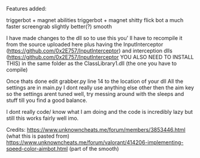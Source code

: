 Features added:

triggerbot + magnet
abilities triggerbot + magnet
shitty flick bot
a much faster screengrab
slightly better(?) smooth

I have made changes to the dll so to use this you' ll have to recompile it from the source uploaded here plus having 
the InputInterceptor (https://github.com/0x2E757/InputInterceptor) and interception dlls (https://github.com/0x2E757/InputInterceptor YOU ALSO NEED TO INSTALL THIS)
in the same folder as the ClassLibrary1.dll (the one you have to compile)

Once thats done edit grabber.py line 14 to the location of your dll
All the settings are in main.py I dont really use anything else other then the aim key so 
the settings arent tuned well, try messing around with the sleeps and stuff till you find a good balance.

I dont really code/ know what I am doing and the code is incredibly lazy but still this works fairly well imo.

Credits: 
https://www.unknowncheats.me/forum/members/3853446.html (what this is pasted from)
https://www.unknowncheats.me/forum/valorant/414206-implementing-speed-color-aimbot.html (part of the smooth)


